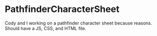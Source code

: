 # PathfinderCharacterSheet
Cody and I working on a pathfinder character sheet because reasons. Should have a JS, CSS, and HTML file.
